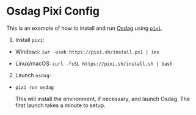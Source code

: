 # Osdag Pixi Config

This is an example of how to install and run [Osdag](https://osdag.fossee.in/) using [`pixi`](https://pixi.sh/latest/).

1. Install `pixi`:

  * Windows: `iwr -useb https://pixi.sh/install.ps1 | iex`

  * Linux/macOS: `curl -fsSL https://pixi.sh/install.sh | bash`

2. Launch `osdag`:

  * `pixi run osdag`

    This will install the environment, if necessary, and launch Osdag.  The first launch takes a minute to setup.
